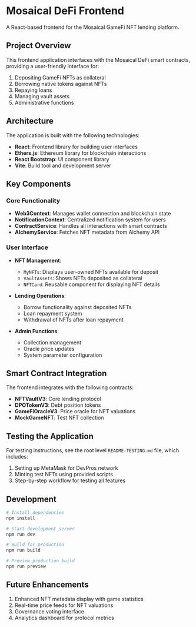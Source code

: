 # Mosaical DeFi Frontend

A React-based frontend for the Mosaical GameFi NFT lending platform.

## Project Overview

This frontend application interfaces with the Mosaical DeFi smart contracts, providing a user-friendly interface for:

1. Depositing GameFi NFTs as collateral
2. Borrowing native tokens against NFTs
3. Repaying loans
4. Managing vault assets
5. Administrative functions

## Architecture

The application is built with the following technologies:

- **React**: Frontend library for building user interfaces
- **Ethers.js**: Ethereum library for blockchain interactions
- **React Bootstrap**: UI component library
- **Vite**: Build tool and development server

## Key Components

### Core Functionality

- **Web3Context**: Manages wallet connection and blockchain state
- **NotificationContext**: Centralized notification system for users
- **ContractService**: Handles all interactions with smart contracts
- **AlchemyService**: Fetches NFT metadata from Alchemy API

### User Interface

- **NFT Management**:
  - `MyNFTs`: Displays user-owned NFTs available for deposit
  - `VaultAssets`: Shows NFTs deposited as collateral
  - `NFTCard`: Reusable component for displaying NFT details
  
- **Lending Operations**:
  - Borrow functionality against deposited NFTs
  - Loan repayment system
  - Withdrawal of NFTs after loan repayment

- **Admin Functions**:
  - Collection management
  - Oracle price updates
  - System parameter configuration

## Smart Contract Integration

The frontend integrates with the following contracts:

- **NFTVaultV3**: Core lending protocol
- **DPOTokenV3**: Debt position tokens
- **GameFiOracleV3**: Price oracle for NFT valuations
- **MockGameNFT**: Test NFT collection

## Testing the Application

For testing instructions, see the root level `README-TESTING.md` file, which includes:

1. Setting up MetaMask for DevPros network
2. Minting test NFTs using provided scripts
3. Step-by-step workflow for testing all features

## Development

```bash
# Install dependencies
npm install

# Start development server
npm run dev

# Build for production
npm run build

# Preview production build
npm run preview
```

## Future Enhancements

1. Enhanced NFT metadata display with game statistics
2. Real-time price feeds for NFT valuations
3. Governance voting interface
4. Analytics dashboard for protocol metrics

